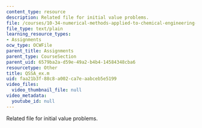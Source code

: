 ```yaml
---
content_type: resource
description: Related file for initial value problems.
file: /courses/10-34-numerical-methods-applied-to-chemical-engineering-fall-2005/faa21b3f88c8a002ca7eaabceb5e5199_QSSA_ex.m
file_type: text/plain
learning_resource_types:
- Assignments
ocw_type: OCWFile
parent_title: Assignments
parent_type: CourseSection
parent_uid: 6579ba2a-d59e-49a2-b4b4-14584348cba6
resourcetype: Other
title: QSSA_ex.m
uid: faa21b3f-88c8-a002-ca7e-aabceb5e5199
video_files:
  video_thumbnail_file: null
video_metadata:
  youtube_id: null
---
```

Related file for initial value problems.

